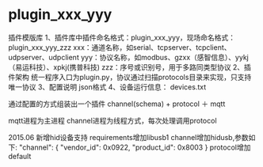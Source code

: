 plugin_xxx_yyy
==============

插件模版库
1、插件库中插件命名格式：plugin_xxx_yyy，现场命名格式：plugin_xxx_yyy_zzz
xxx：通道名称，如serial、tcpserver、tcpclient、udpserver、udpclient
yyy：协议名称，如modbus、gzxx（感智信息）、yykj（易运科技）、xpkj(携普科技)
zzz：序号或识别号，用于多路同类型协议
2、插件架构
统一程序入口为plugin.py，协议通过扫描protocols目录来实现，只支持唯一协议
3、配置说明
json格式
4、设备运行信息：
devices.txt



通过配置的方式组装出一个插件
channel(schema) + protocol ＋ mqtt

mqtt进程为主进程
channel进程为线程方式，每次处理调用protocol



2015.06 新增hid设备支持
requirements增加libusb1
channel增加hidusb,参数如下:
"channel": {
  "vendor_id": 0x0922,
  "product_id": 0x8003
}
protocol增加default

